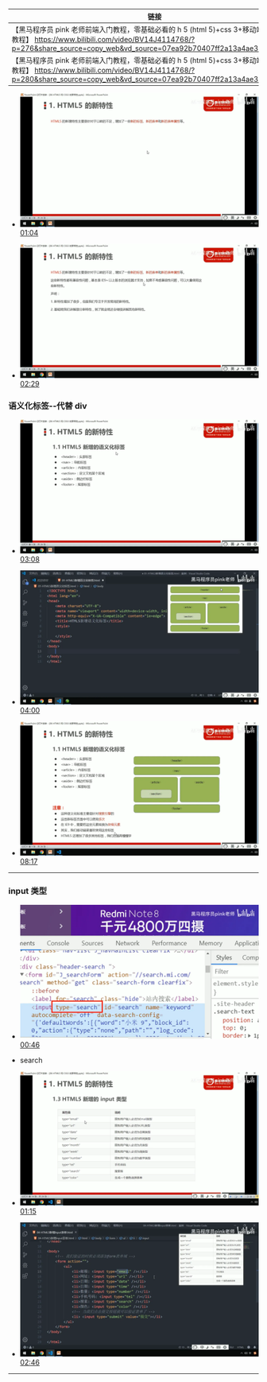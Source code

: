 
| 链接                                                                                                                                                                            |
| ----------------------------------------------------------------------------------------------------------------------------------------------------------------------------- |
| 【黑马程序员 pink 老师前端入门教程，零基础必看的 h 5 (html 5)+css 3+移动端前端视频教程】 https://www.bilibili.com/video/BV14J4114768/?p=276&share_source=copy_web&vd_source=07ea92b70407ff2a13a4ae38e23d7d4d |
| 【黑马程序员 pink 老师前端入门教程，零基础必看的 h 5 (html 5)+css 3+移动端前端视频教程】 https://www.bilibili.com/video/BV14J4114768/?p=280&share_source=copy_web&vd_source=07ea92b70407ff2a13a4ae38e23d7d4d |



- ![02-HTML5提高-新增语义化标签 - 01:04|450](assets/02-HTML5提高-新增语义化标签PT1M4.169S.webp) [01:04](https://www.bilibili.com/video/BV14J4114768/?p=276&t=64.168639#t=01:04.17) 


- ![02-HTML5提高-新增语义化标签 - 02:29|450](assets/02-HTML5提高-新增语义化标签PT2M29.973S.webp) [02:29](https://www.bilibili.com/video/BV14J4114768/?p=276&t=149.97308#t=02:29.97) 

### 语义化标签--代替 div


- ![02-HTML5提高-新增语义化标签 - 03:08|450](assets/02-HTML5提高-新增语义化标签PT3M8.344S.webp) [03:08](https://www.bilibili.com/video/BV14J4114768/?p=276&t=188.344099#t=03:08.34) 


- ![02-HTML5提高-新增语义化标签 - 04:00|450](assets/02-HTML5提高-新增语义化标签PT4M0.146S.webp) [04:00](https://www.bilibili.com/video/BV14J4114768/?p=276&t=240.14559#t=04:00.15) 


- ![02-HTML5提高-新增语义化标签 - 08:17|450](assets/02-HTML5提高-新增语义化标签PT8M17.127S.webp) [08:17](https://www.bilibili.com/video/BV14J4114768/?p=276&t=497.127073#t=08:17.13) 

---

### input 类型


- ![05-HTML5新增input表单 - 00:46|450](assets/05-HTML5新增input表单PT46.017S.webp) [00:46](https://www.bilibili.com/video/BV14J4114768/?p=276&t=46.016966#t=46.02) 

- search


- ![05-HTML5新增input表单 - 01:15|450](assets/05-HTML5新增input表单PT1M15.856S.webp) [01:15](https://www.bilibili.com/video/BV14J4114768/?p=276&t=75.856496#t=01:15.86) 


- ![05-HTML5新增input表单 - 02:46|450](assets/05-HTML5新增input表单PT2M46.911S.webp) [02:46](https://www.bilibili.com/video/BV14J4114768/?p=276&t=166.910749#t=02:46.91) 



---